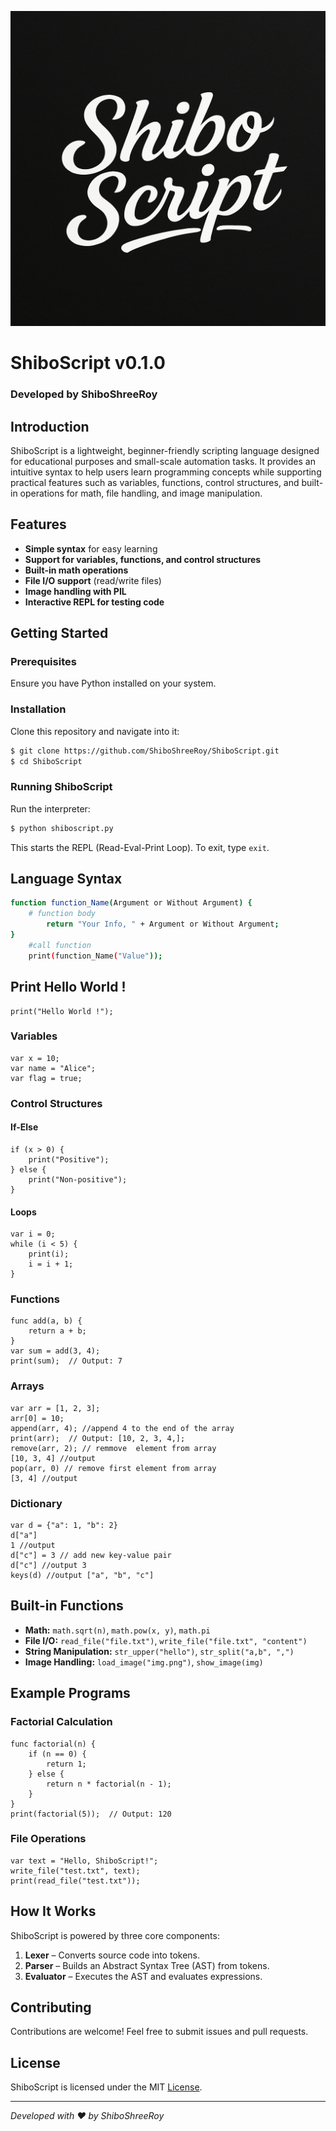 
![ShiboScript ](./icon/ShiboScript.png)


# ShiboScript v0.1.0
### Developed by ShiboShreeRoy

## Introduction
ShiboScript is a lightweight, beginner-friendly scripting language designed for educational purposes and small-scale automation tasks. It provides an intuitive syntax to help users learn programming concepts while supporting practical features such as variables, functions, control structures, and built-in operations for math, file handling, and image manipulation.

## Features
- **Simple syntax** for easy learning
- **Support for variables, functions, and control structures**
- **Built-in math operations**
- **File I/O support** (read/write files)
- **Image handling with PIL**
- **Interactive REPL for testing code**

## Getting Started
### Prerequisites
Ensure you have Python installed on your system.

### Installation
Clone this repository and navigate into it:
```sh
$ git clone https://github.com/ShiboShreeRoy/ShiboScript.git
$ cd ShiboScript
```

### Running ShiboScript
Run the interpreter:
```bash
$ python shiboscript.py
```
This starts the REPL (Read-Eval-Print Loop). To exit, type `exit`.

## Language Syntax
```bash
function function_Name(Argument or Without Argument) {
    # function body
        return "Your Info, " + Argument or Without Argument;
}
    #call function
    print(function_Name("Value"));
```
## Print Hello World !
```ShiboScript 
print("Hello World !");
```
### Variables
```shiboscript 
var x = 10;
var name = "Alice";
var flag = true;
```

### Control Structures
#### If-Else
```shiboscript
if (x > 0) {
    print("Positive");
} else {
    print("Non-positive");
}
```
#### Loops
```shiboscript
var i = 0;
while (i < 5) {
    print(i);
    i = i + 1;
}
```

### Functions
```shiboscript
func add(a, b) {
    return a + b;
}
var sum = add(3, 4);
print(sum);  // Output: 7
```
### Arrays
```shiboscript
var arr = [1, 2, 3];
arr[0] = 10;
append(arr, 4); //append 4 to the end of the array
print(arr);  // Output: [10, 2, 3, 4,];
remove(arr, 2); // remmove  element from array
[10, 3, 4] //output
pop(arr, 0) // remove first element from array
[3, 4] //output

```

### Dictionary
```shiboscript
var d = {"a": 1, "b": 2}
d["a"]
1 //output
d["c"] = 3 // add new key-value pair
d["c"] //output 3
keys(d) //output ["a", "b", "c"]
```

## Built-in Functions
- **Math:** `math.sqrt(n)`, `math.pow(x, y)`, `math.pi`
- **File I/O:** `read_file("file.txt")`, `write_file("file.txt", "content")`
- **String Manipulation:** `str_upper("hello")`, `str_split("a,b", ",")`
- **Image Handling:** `load_image("img.png")`, `show_image(img)`

## Example Programs
### Factorial Calculation
```shiboscript
func factorial(n) {
    if (n == 0) {
        return 1;
    } else {
        return n * factorial(n - 1);
    }
}
print(factorial(5));  // Output: 120
```
### File Operations
```shiboscript
var text = "Hello, ShiboScript!";
write_file("test.txt", text);
print(read_file("test.txt"));
```

## How It Works
ShiboScript is powered by three core components:
1. **Lexer** – Converts source code into tokens.
2. **Parser** – Builds an Abstract Syntax Tree (AST) from tokens.
3. **Evaluator** – Executes the AST and evaluates expressions.

## Contributing
Contributions are welcome! Feel free to submit issues and pull requests.

## License
ShiboScript is licensed under the MIT [License](LICENSE).

---

_Developed with ❤️ by ShiboShreeRoy_

